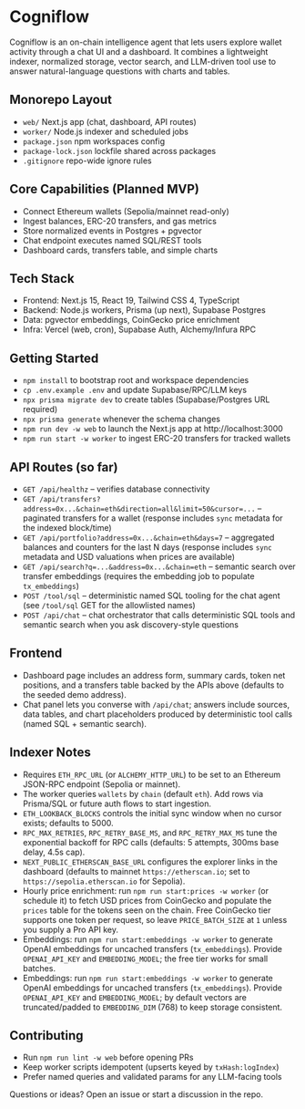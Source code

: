 # Cogniflow

Cogniflow is an on-chain intelligence agent that lets users explore wallet activity through a chat UI and a dashboard. It combines a lightweight indexer, normalized storage, vector search, and LLM-driven tool use to answer natural-language questions with charts and tables.

## Monorepo Layout

- `web/` Next.js app (chat, dashboard, API routes)
- `worker/` Node.js indexer and scheduled jobs
- `package.json` npm workspaces config
- `package-lock.json` lockfile shared across packages
- `.gitignore` repo-wide ignore rules

## Core Capabilities (Planned MVP)

- Connect Ethereum wallets (Sepolia/mainnet read-only)
- Ingest balances, ERC-20 transfers, and gas metrics
- Store normalized events in Postgres + pgvector
- Chat endpoint executes named SQL/REST tools
- Dashboard cards, transfers table, and simple charts

## Tech Stack

- Frontend: Next.js 15, React 19, Tailwind CSS 4, TypeScript
- Backend: Node.js workers, Prisma (up next), Supabase Postgres
- Data: pgvector embeddings, CoinGecko price enrichment
- Infra: Vercel (web, cron), Supabase Auth, Alchemy/Infura RPC

## Getting Started

- `npm install` to bootstrap root and workspace dependencies
- `cp .env.example .env` and update Supabase/RPC/LLM keys
- `npx prisma migrate dev` to create tables (Supabase/Postgres URL required)
- `npx prisma generate` whenever the schema changes
- `npm run dev -w web` to launch the Next.js app at http://localhost:3000
- `npm run start -w worker` to ingest ERC-20 transfers for tracked wallets

## API Routes (so far)

- `GET /api/healthz` – verifies database connectivity
- `GET /api/transfers?address=0x...&chain=eth&direction=all&limit=50&cursor=...` – paginated transfers for a wallet (response includes `sync` metadata for the indexed block/time)
- `GET /api/portfolio?address=0x...&chain=eth&days=7` – aggregated balances and counters for the last N days (response includes `sync` metadata and USD valuations when prices are available)
- `GET /api/search?q=...&address=0x...&chain=eth` – semantic search over transfer embeddings (requires the embedding job to populate `tx_embeddings`)
- `POST /tool/sql` – deterministic named SQL tooling for the chat agent (see `/tool/sql` GET for the allowlisted names)
- `POST /api/chat` – chat orchestrator that calls deterministic SQL tools and semantic search when you ask discovery-style questions

## Frontend

- Dashboard page includes an address form, summary cards, token net positions, and a transfers table backed by the APIs above (defaults to the seeded demo address).
- Chat panel lets you converse with `/api/chat`; answers include sources, data tables, and chart placeholders produced by deterministic tool calls (named SQL + semantic search).

## Indexer Notes

- Requires `ETH_RPC_URL` (or `ALCHEMY_HTTP_URL`) to be set to an Ethereum JSON-RPC endpoint (Sepolia or mainnet).
- The worker queries `wallets` by `chain` (default `eth`). Add rows via Prisma/SQL or future auth flows to start ingestion.
- `ETH_LOOKBACK_BLOCKS` controls the initial sync window when no cursor exists; defaults to 5000.
- `RPC_MAX_RETRIES`, `RPC_RETRY_BASE_MS`, and `RPC_RETRY_MAX_MS` tune the exponential backoff for RPC calls (defaults: 5 attempts, 300ms base delay, 4.5s cap).
- `NEXT_PUBLIC_ETHERSCAN_BASE_URL` configures the explorer links in the dashboard (defaults to mainnet `https://etherscan.io`; set to `https://sepolia.etherscan.io` for Sepolia).
- Hourly price enrichment: run `npm run start:prices -w worker` (or schedule it) to fetch USD prices from CoinGecko and populate the `prices` table for the tokens seen on the chain. Free CoinGecko tier supports one token per request, so leave `PRICE_BATCH_SIZE` at `1` unless you supply a Pro API key.
- Embeddings: run `npm run start:embeddings -w worker` to generate OpenAI embeddings for uncached transfers (`tx_embeddings`). Provide `OPENAI_API_KEY` and `EMBEDDING_MODEL`; the free tier works for small batches.
- Embeddings: run `npm run start:embeddings -w worker` to generate OpenAI embeddings for uncached transfers (`tx_embeddings`). Provide `OPENAI_API_KEY` and `EMBEDDING_MODEL`; by default vectors are truncated/padded to `EMBEDDING_DIM` (768) to keep storage consistent.

## Contributing

- Run `npm run lint -w web` before opening PRs
- Keep worker scripts idempotent (upserts keyed by `txHash:logIndex`)
- Prefer named queries and validated params for any LLM-facing tools

Questions or ideas? Open an issue or start a discussion in the repo.
